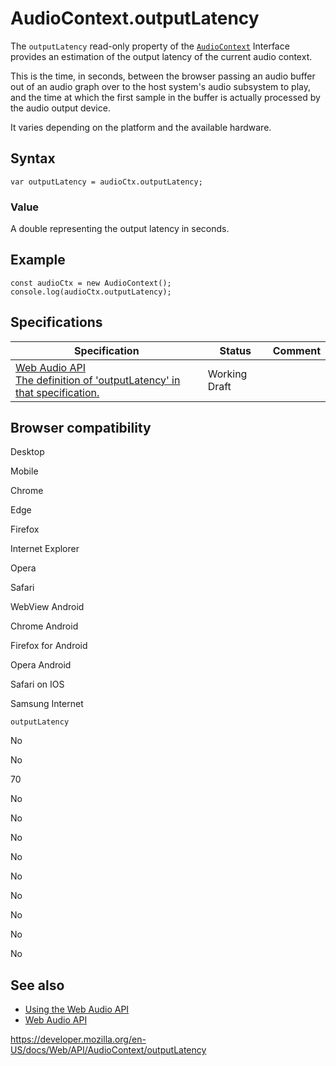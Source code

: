 # AudioContext.outputLatency

The `outputLatency` read-only property of the [`AudioContext`](../audiocontext) Interface provides an estimation of the output latency of the current audio context.

This is the time, in seconds, between the browser passing an audio buffer out of an audio graph over to the host system's audio subsystem to play, and the time at which the first sample in the buffer is actually processed by the audio output device.

It varies depending on the platform and the available hardware.

## Syntax

    var outputLatency = audioCtx.outputLatency;

### Value

A double representing the output latency in seconds.

## Example

    const audioCtx = new AudioContext();
    console.log(audioCtx.outputLatency);

## Specifications

<table><thead><tr class="header"><th>Specification</th><th>Status</th><th>Comment</th></tr></thead><tbody><tr class="odd"><td><a href="https://webaudio.github.io/web-audio-api/#dom-audiocontext-outputlatency">Web Audio API<br />
<span class="small">The definition of 'outputLatency' in that specification.</span></a></td><td><span class="spec-wd">Working Draft</span></td><td></td></tr></tbody></table>

## Browser compatibility

Desktop

Mobile

Chrome

Edge

Firefox

Internet Explorer

Opera

Safari

WebView Android

Chrome Android

Firefox for Android

Opera Android

Safari on IOS

Samsung Internet

`outputLatency`

No

No

70

No

No

No

No

No

No

No

No

No

## See also

- [Using the Web Audio API](../web_audio_api/using_web_audio_api)
- [Web Audio API](../web_audio_api)

<a href="https://developer.mozilla.org/en-US/docs/Web/API/AudioContext/outputLatency" class="_attribution-link">https://developer.mozilla.org/en-US/docs/Web/API/AudioContext/outputLatency</a>
